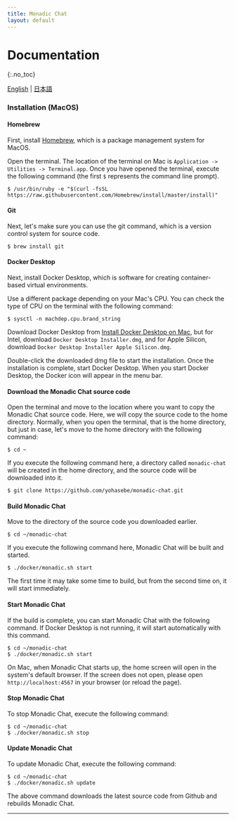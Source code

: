 ```yaml
---
title: Monadic Chat
layout: default
---
```


# Documentation
{:.no_toc}

[English](https://yohasebe.github.io/monadic-chat/documentation) |
[日本語](https://yohasebe.github.io/monadic-chat/documentation_ja)

### Installation (MacOS)

#### Homebrew

First, install [Homebrew](https://brew.sh), which is a package management system for MacOS.

Open the terminal. The location of the terminal on Mac is `Application -> Utilities -> Terminal.app`. Once you have opened the terminal, execute the following command (the first `$` represents the command line prompt).

```shell
$ /usr/bin/ruby -e "$(curl -fsSL https://raw.githubusercontent.com/Homebrew/install/master/install)"
```

#### Git

Next, let's make sure you can use the git command, which is a version control system for source code.

```shell
$ brew install git
```

#### Docker Desktop

Next, install Docker Desktop, which is software for creating container-based virtual environments.

Use a different package depending on your Mac's CPU. You can check the type of CPU on the terminal with the following command:

```shell
$ sysctl -n machdep.cpu.brand_string
```

Download Docker Desktop from [Install Docker Desktop on Mac](https://hub.docker.com/editions/community/docker-ce-desktop-mac), but for Intel, download `Docker Desktop Installer.dmg`, and for Apple Silicon, download `Docker Desktop Installer Apple Silicon.dmg`.

Double-click the downloaded dmg file to start the installation. Once the installation is complete, start Docker Desktop. When you start Docker Desktop, the Docker icon will appear in the menu bar.

#### Download the Monadic Chat source code

Open the terminal and move to the location where you want to copy the Monadic Chat source code. Here, we will copy the source code to the home directory. Normally, when you open the terminal, that is the home directory, but just in case, let's move to the home directory with the following command:

```shell
$ cd ~
```

If you execute the following command here, a directory called `monadic-chat` will be created in the home directory, and the source code will be downloaded into it.

```shell
$ git clone https://github.com/yohasebe/monadic-chat.git
```

#### Build Monadic Chat

Move to the directory of the source code you downloaded earlier.

```shell
$ cd ~/monadic-chat
```

If you execute the following command here, Monadic Chat will be built and started.

```shell
$ ./docker/monadic.sh start
```

The first time it may take some time to build, but from the second time on, it will start immediately.

#### Start Monadic Chat

If the build is complete, you can start Monadic Chat with the following command. If Docker Desktop is not running, it will start automatically with this command.

```shell
$ cd ~/monadic-chat
$ ./docker/monadic.sh start
```

On Mac, when Monadic Chat starts up, the home screen will open in the system's default browser. If the screen does not open, please open `http://localhost:4567` in your browser (or reload the page).

#### Stop Monadic Chat

To stop Monadic Chat, execute the following command:

```shell
$ cd ~/monadic-chat
$ ./docker/monadic.sh stop
```

#### Update Monadic Chat

To update Monadic Chat, execute the following command:

```shell
$ cd ~/monadic-chat
$ ./docker/monadic.sh update
```

The above command downloads the latest source code from Github and rebuilds Monadic Chat.



<script src="https://cdn.jsdelivr.net/npm/jquery@3.5.0/dist/jquery.min.js"></script>
<script src="https://cdn.jsdelivr.net/npm/lightbox2@2.11.3/src/js/lightbox.js"></script>

---

<script>
  function copyToClipBoard(id){
    var copyText =  document.getElementById(id).innerText;
    document.addEventListener('copy', function(e) {
        e.clipboardData.setData('text/plain', copyText);
        e.preventDefault();
      }, true);
    document.execCommand('copy');
    alert('copied');
  }
</script>
